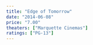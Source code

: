 ```yaml
---
title: "Edge of Tomorrow"
date: "2014-06-08"
price: "7.00"
theaters: ["Marquette Cinemas"]
ratings: ["PG-13"]
---
```

